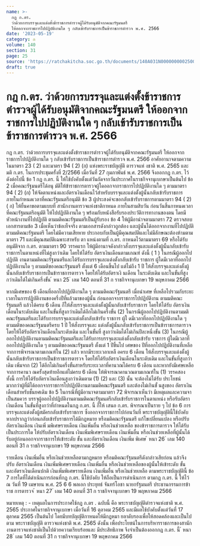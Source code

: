 ```yaml
---
name: >-
  กฎ ก.ตร.
  ว่าด้วยการบรรจุและแต่งตั้งข้าราชการตำรวจผู้ได้รับอนุมัติจากคณะรัฐมนตรี
  ให้ออกจากราชการไปปฏิบัติงานใด ๆ กลับเข้ารับราชการเป็นข้าราชการตำรวจ พ.ศ. 2566
date: '2023-05-19'
category: ก
volume: 140
section: 31
page: 25
source: 'https://ratchakitcha.soc.go.th/documents/140A031N0000000002500.pdf'
draft: true
---
```


# กฎ ก.ตร. ว่าด้วยการบรรจุและแต่งตั้งข้าราชการตำรวจผู้ได้รับอนุมัติจากคณะรัฐมนตรี ให้ออกจากราชการไปปฏิบัติงานใด ๆ กลับเข้ารับราชการเป็นข้าราชการตำรวจ พ.ศ. 2566

กฎ ก.ตร. ว่าด้วยการบรรจุและแต่งตั้งข้าราชการตำรวจผู้ได้รับอนุมัติจากคณะรัฐมนตรี ให้ออกจากราชการไปปฏิบัติงานใด ๆ กลับเข้ารับราชการเป็นข้าราชการตำรวจ พ.ศ. 2566 อาศัยอานาจตามความในมาตรา 23 ( 2) และมาตรา 94 ( 2) (ก) แห่งพระราชบัญญัติ ตารวจแห่ งชาติ พ.ศ. 2565 และมติ ก.ตร. ในการประชุมครั้งที่ 2/2566 เมื่อวันที่ 27 กุมภาพันธ์ พ.ศ. 2566 จึงออกกฎ ก.ตร. ไว้ ดังต่อไปนี้ ข้อ 1 กฎ ก.ตร. นี้ ให้ใช้บังคับตั้งแต่วันถัดจากวันประกาศในราชกิจจานุเบกษาเป็นต้นไป ข้อ 2 เมื่อคณะรัฐมนตรีได้อนุ มัติให้ข้าราชการตารวจผู้ใดออกจากราชการไปปฏิบัติงานใด ๆ ตามมาตรา 94 ( 2) (ก) ให้จัดตาแหน่งและอัตราเงินเดือนไว้สำหรับบรรจุและแต่งตั้งผู้นั้นกลับเข้ารับราชการ ภายในกำหนดเวลาที่คณะรัฐมนตรีอนุมัติ ข้อ 3 ผู้ประสงค์จะขอกลับเข้ารับราชการตามมาตรา 94 ( 2) ( ก) ให้ยื่นคาขอตามแบบที่ สานักงานตารวจแห่งชาติกาหนด ภายในสามสิบวัน ก่อนวันสิ้นกาหนดเวลาที่คณะรัฐมนตรีอนุมัติ ให้ไปปฏิบัติงานใด ๆ พร้อมกับหนังสือรับรองประวัติการทางานของตน โดยมีหัวหน้างานที่ไปปฏิบัติ ตามมติคณะรัฐมนตรีเป็นผู้รับรอง ข้อ 4 ให้ผู้มีอานำจตามมาตรา 72 ตรวจสอบเอกสารตามข้อ 3 เมื่อเห็นว่าข้อเท็จจริง ตามเอกสารดังกล่าวถูกต้อง และผู้นั้นได้ออกจากงานที่ไปปฏิบัติตามมติคณะรัฐมนตรี โดยไม่มีความเสียหาย ประกอบกับเป็นผู้มีคุณสมบัติและไม่มีลักษณะต้องห้ามตามมาตรา 71 และมีคุณสมบัติเฉพาะสาหรับ ตา แหน่งตามที่ ก.ตร. กาหนดไว้ตามมาตรา 69 หรือได้รับอนุมัติจาก ก.ตร. ตามมาตรา 90 วรรคแรก ให้ผู้มีอานาจดังกล่าวสั่งบรรจุและแต่งตั้งผู้นั้นกลับเข้ารับราชการในตาแหน่งที่ไม่สูงกว่าเดิม โดยให้ได้รับ อัตราเงินเดือนตามเกณฑ์ ดังนี้ ( 1 ) ในกรณีผู้ออกไปปฏิบัติ งานตามมติคณะรัฐมนตรีและได้รับการบรรจุและแต่งตั้งกลับเข้ารับ ราชการ ผู้ใดมีเวลาที่ออกไปปฏิบัติงานใด ๆ ตามมติของคณะรัฐมนตรี ตั้งแต่ 6 เดือนขึ้นไป แต่ไม่ถึง 1 ปี ให้สั่งบรรจุและแต่งตั้งผู้นั้นกลับเข้ารับราชการเป็นข้าราชการตารวจ โดยให้ได้รับอัตราเงิ นเดือน ในระดับเดิม และในขั้นที่สูงกว่าเดิมได้ไม่เกินครึ่งขั้น ้ หนา 25 ่ เลม 140 ตอนที่ 31 ก ราชกิจจานุเบกษา 19 พฤษภาคม 2566

หากมีเศษของ 6 เดือนที่ออกไปปฏิบัติงานใด ๆ ตามมติคณะรัฐมนตรี เมื่อนำเศษ ที่เหลือไปรวมกับระยะเวลาในการปฏิบัติงานของครึ่งปีที่แล้วมาของผู้นั้น ก่อนออกจากราชการไปปฏิบัติงาน ตามมติคณะรัฐมนตรี แล้วได้ครบ 6 เดือน ก็ให้สั่งบรรจุและแต่งตั้งผู้นั้นกลับเข้ารับราชการ โดยให้ได้รับ อัตราเงินเดือนในระดับเดิม และในขั้นที่สูงกว่าเดิมได้อีกไม่เกินครึ่งขั้น (2) ในกรณีผู้ออกไปปฏิบัติงานตามมติคณะรัฐมนตรีและได้รับการบรรจุและแต่งตั้งกลับเข้ารับ ราชการ ผู้ใ ดมีเวลาที่ออกไปปฏิบัติงานใด ๆ ตามมติของคณะรัฐมนตรีครบ 1 ปี ให้สั่งบรรจุและ แต่งตั้งผู้นั้นกลับเข้ารับราชการเป็นข้าราชการตารวจ โดยให้ได้รับอัตราเงินเดือนในระดับเดิม และในขั้นที่ สูงกว่าเดิมได้ไม่เกินปีละหนึ่งขั้น (3) ในกรณีผู้ออกไปปฏิบัติงานตามมติคณะรัฐมนตรีและได้รับการบรรจุและแต่งตั้งกลับเข้ารับ ราชการ ผู้ใดมีเวลาที่ออกไปปฏิบัติงานใด ๆ ตามมติของคณะรัฐมนตรี ตั้งแต่ 1 ปีขึ้นไป เศษของ ปีที่ออกไปปฏิบัติงานที่เหลือจากการพิจารณาตามเกณฑ์ใน (2) แล้ว หากมีระยะเวลาเหลื อครบ 6 เดือน ให้สั่งบรรจุและแต่งตั้งผู้นั้นกลับเข้ารับราชการเป็นข้าราชการตารวจ โดยให้ได้รับอัตราเงินเดือนในระดับเดิม และในขั้นที่สูงกว่าเดิม เพิ่มจาก (2) ได้อีกไม่เกินครึ่งขั้นสาหรับระยะเวลาที่คานวณได้ครบ 6 เดือน และหากยังมีเศษเหลือจากการคานว ณครั้งสุดท้ายอีกแต่ไม่ครบ 6 เดือน ให้พิจารณาคานวณตามเกณฑ์ใน (1) วรรคสอง ทั้งนี้ การให้ได้รับอัตราเงินเดือนสูงกว่าเดิมตาม (1) (2) และ (3) นั้น จะต้องไม่ได้รับ ประโยชน์มากกว่าผู้ที่มิได้ออกจากราชการไปปฏิบัติงานตามมติคณะรัฐมนตรี และต้องไม่เกินขั้ นสูงของ อัตราเงินเดือนสำหรับชั้นยศเดิม ข้อ 5 ในกรณีที่ผู้มีอานาจตามมาตรา 72 พิจารณาเห็นว่า มีเหตุผลและความจาเป็นสมควร บรรจุผู้ออกไปปฏิบัติงานตามมติคณะรัฐมนตรีกลับเข้ารับราชการในตาแหน่ง หรือรับอัตราเงินเดือน ในขั้นที่สูงกว่าที่กำหนดในกฎ ก.ตร. นี้ ก็ให้ เสนอ ก.ตร. พิจารณาเป็นราย ๆ ไป ข้อ 6 การบรรจุและแต่งตั้งผู้สมัครกลับเข้ารับราชการ ซึ่งออกจากราชการไปก่อนวันที่ พระราชบัญญัตินี้ใช้บังคับ หากปรากฏว่าก่อนกลับเข้ารับราชการได้มีกฎหมาย หรือมติคณะรัฐมนตรี แก้ไขเปลี่ยนแปลง หรือปรับอัตราเงินเดือน เงินเพิ่ มพิเศษรายเดือน เงินเพิ่มอื่น หรือเงินช่วยเหลือ ของข้าราชการตารวจ ให้ได้รับเป็นประการใด ให้ปรับอัตราเงินเดือน เงินเพิ่มพิเศษรายเดือน เงินเพิ่มอื่น หรือเงินช่วยเหลือที่ผู้นั้นได้รับอยู่ก่อนออกจากราชการให้เข้าระดับ ขั้น และอัตราเงินเดือน เงินเพิ่ม พิเศษ ้ หนา 26 ่ เลม 140 ตอนที่ 31 ก ราชกิจจานุเบกษา 19 พฤษภาคม 2566

รายเดือน เงินเพิ่มอื่น หรือเงินช่วยเหลือตามกฎหมาย หรือมติคณะรัฐมนตรีดังกล่าวเสียก่อน แล้วจึงปรับ อัตราเงินเดือน เงินเพิ่มพิเศษรายเดือน เงินเพิ่มอื่น หรือเงินช่วยเหลือของผู้นั้นให้เข้าระดับ ขั้น และอัตราเงินเดือนปกติ เงินเพิ่มพิเศษรายเดือน เงินเพิ่มอื่น หรือเงินช่วยเหลือ ตามพระราชบัญญัตินี้ ข้อ 7 การใดที่ได้ดำเนินการก่อนที่กฎ ก.ตร. นี้ใช้บังคับ ให้ถือเป็นการดำเนินการ ตามกฎ ก.ตร. นี้ ให้ไว้ ณ วันที่ 19 เมษายน พ.ศ. 25 6 6 พลเอก ประยุทธ์ จันทร์โอชา นายกรัฐมนตรี ประธานกรรมการข้าราช การตารวจ ้ หนา 27 ่ เลม 140 ตอนที่ 31 ก ราชกิจจานุเบกษา 19 พฤษภาคม 2566

หมายเหตุ : - เหตุผลในการประกาศใช้กฎ ก.ตร . ฉบับนี้ คือ พระราชบัญญัติตำรวจแห่งชาติ พ.ศ. 2565 ประกาศในราชกิจจานุเบกษา เมื่อวันที่ 16 ตุลาคม 2565 และมีผลใช้บังคับตั้งแต่วันที่ 17 ตุลาคม 2565 เป็นต้นไป โดยมีบทบัญญัติกาหนดให้มีกฎหมา ยลาดับรองเพื่อให้สอดคล้องและเป็นไปตาม พระราชบัญญัติ ตารวจแห่งชาติ พ.ศ. 2565 ดังนั้น เพื่อประโยชน์ในการบริหารราชการของสานักงานตารวจแห่งชาติเป็นไปด้วยความเรียบร้อยและ มีประสิทธิภาพ จึงจำเป็นต้องออกกฎ ก.ตร. นี้ ้ หนา 28 ่ เลม 140 ตอนที่ 31 ก ราชกิจจานุเบกษา 19 พฤษภาคม 2566

